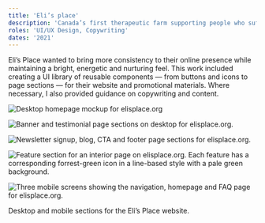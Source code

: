 ```yaml
---
title: 'Eli’s place'
description: 'Canada’s first therapeutic farm supporting people who suffer from mental illness.'
roles: 'UI/UX Design, Copywriting'
dates: '2021'
---
```


Eli’s Place wanted to bring more consistency to their online presence while maintaining a bright, energetic and nurturing feel. This work included creating a UI library of reusable components — from buttons and icons to page sections — for their website and promotional materials. Where necessary, I also provided guidance on copywriting and content.

![Desktop homepage mockup for elisplace.org](/images/elisplace/EP-Desktop-Home.png)

![Banner and testimonial page sections on desktop for elisplace.org.](/images/elisplace/EP-Desktop-Testimonial.png)

![Newsletter signup, blog, CTA and footer page sections for elisplace.org.](/images/elisplace/EP-Desktop-Footer.png)

![Feature section for an interior page on elisplace.org. Each feature has a corresponding forrest-green icon in a line-based style with a pale green background.](/images/elisplace/EP-Desktop-GettingToOpenDoors.png)

![Three mobile screens showing the navigation, homepage and FAQ page for elisplace.org.](/images/elisplace/EP-Mobile.jpg)

<p class="caption">Desktop and mobile sections for the Eli’s Place website.</p>
